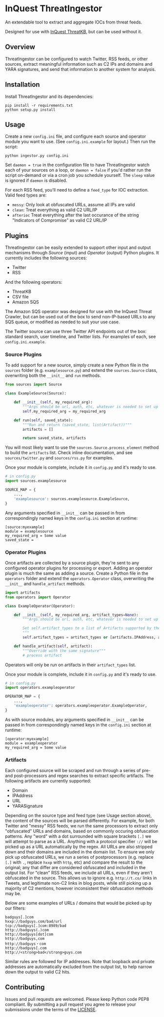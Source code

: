 # InQuest ThreatIngestor

An extendable tool to extract and aggregate IOCs from threat feeds.

Designed for use with [InQuest ThreatKB](https://github.com/InQuest/ThreatKB),
but can be used without it.

## Overview

ThreatIngestor can be configured to watch Twitter, RSS feeds, or other
sources, extract meaningful information such as C2 IPs and domains and YARA
signatures, and send that information to another system for analysis.

## Installation

Install ThreatIngestor and its dependencies:

```
pip install -r requirements.txt
python setup.py install
```

## Usage

Create a new `config.ini` file, and configure each source and operator module
you want to use. (See `config.ini.example` for layout.) Then run the script:

```
python ingestor.py config.ini
```

Set `daemon = true` in the configuration file to have ThreatIngestor watch each
of your sources on a loop, or `daemon = false` if you'd rather run the script
on-demand or via a cron job you schedule yourself. The `sleep` value is ignored
if `daemon` is disabled.

For each RSS feed, you'll need to define a `feed_type` for IOC extraction.
Valid feed types are:

* `messy`: Only look at obfuscated URLs, assume all IPs are valid
* `clean`: Treat everything as valid C2 URL/IP
* `afterioc` Treat everything after the last occurance of the string "Indicators
  of Compromise" as valid C2 URL/IP

## Plugins

ThreatIngestor can be easily extended to support other input and output
mechanisms through *Source* (input) and *Operator* (output) Python plugins. It
currently includes the following sources:

* Twitter
* RSS

And the following operators:

* ThreatKB
* CSV file
* Amazon SQS

The Amazon SQS operator was designed for use with the InQuest Threat Crawler,
but can be used out of the box to send non-IP-based URLs to any SQS queue, or
modified as needed to suit your use case.

The Twitter source can use three Twitter API endpoints out of the box: standard
search, user timeline, and Twitter lists. For examples of each, see
`config.ini.example`.

### Source Plugins

To add support for a new source, simply create a new Python file in the
`sources` folder (e.g. `examplesource.py`) and extend the `sources.Source`
class, overwriting both the `__init__` and `run` methods.

```python
from sources import Source

class ExampleSource(Source):

    def __init__(self, my_required_arg):
        """Args should be url, auth, etc, whatever is needed to set up the object."""
        self.my_required_arg = my_required_arg

    def run(self, saved_state):
        """Run and return (saved_state, list(Artifact))"""
        artifacts = []

        return saved_state, artifacts
```


You will most likely want to use the `sources.Source.process_element` method to
build the `artifacts` list. Check inline documentation, and see
`sources/twitter.py` and `sources/rss.py` for examples.

Once your module is complete, include it in `config.py` and it's ready to use.

```python
# in config.py
import sources.examplesource

SOURCE_MAP = {
    ...,
    'examplesource': sources.examplesource.ExampleSource,
}
```

Any arguments specified in `__init__` can be passed in from correspondingly
named keys in the `config.ini` section at runtime:

```
[source:myexample]
module = examplesource
my_required_arg = Some value
saved_state =
```

### Operator Plugins

Once artifacts are collected by a source plugin, they're sent to any
configured operator plugins for processing or export. Adding an operator
plugin is much the same as adding a source. Create a Python file in the
`operators` folder and extend the `operators.Operator` class, overwriting
the `__init__` and `handle_artifact` methods.

```python
import artifacts
from operators import Operator

class ExampleOperator(Operator):

    def __init__(self, my_required_arg, artifact_types=None):
        """Args should be url, auth, etc, whatever is needed to set up the object.

        Set self.artifact_types to a list of Artifacts supported by the plugin.
        """
        self.artifact_types = artifact_types or [artifacts.IPAddress, artifacts.Domain]

    def handle_artifact(self, artifact):
        """Override with the same signature"""
        # process artifact
```

Operators will only be run on artifacts in their `artifact_types` list.

Once your module is complete, include it in `config.py` and it's ready to use.

```python
# in config.py
import operators.exampleoperator

OPERATOR_MAP = {
    ...,
    'exampleoperator': operators.exampleoperator.ExampleOperator,
}
```

As with source modules, any arguments specified in `__init__` can be passed in
from correspondingly named keys in the `config.ini` section at runtime:

```
[operator:myexample]
module = exampleoperator
my_required_arg = Some value
```

### Artifacts

Each configured source will be scraped and run through a series of pre- and
post-processors and regex searches to extract specific artifacts. The following
artifacts are currently supported:

* Domain
* IPAddress
* URL
* YARASignature

Depending on the source type and feed type (see Usage section above), the
content of the sources will be parsed differently. For example, for both
Twitter and "messy" RSS feeds, we run the same processors to extract only
"obfuscated" URLs and domains, based on commonly occuring obfuscation patterns.
Any "word" with a dot surrounded with square brackets `[.]` we will attempt to
parse as a URL. Anything with a protocol specifier `://` will be picked up as a
URL automatically by the regex. All URLs are also stripped down and their
domains are included in the domain list. To ensure we only pick up obfuscated
URLs, we run a series of postprocessors (e.g. replace `[.]` with `.`, replace
`hxxp` with `http`, etc) and compare the result to the original; any that
differ are considered obfuscated and included in the output list. For "clean"
RSS feeds, we include all URLs, even if they aren't obfuscated in the source.
This allows us to ignore e.g. `http://t.co/` links in Tweets, and legitimate
non-C2 links in blog posts, while still picking up a majority of C2 mentions,
however inconsistent their obfuscation methods may be.

Below are some examples of URLs / domains that would be picked up by our
filters:

```
badguys[.]com
hxxp://badguys.com/bad/url
tcp://badguys[.]com:8989/bad
http://badguys(.)com
http://badguys[dot]com
http://badguys,com
http://badguys・com
http://badguys[.com
http://<strong>bad</strong>guys.com
```

Similar rules are followed for IP addresses. Note that loopback and private
addresses are automatically excluded from the output list, to help narrow down
the output to valid C2 hits.

## Contributing

Issues and pull requests are welcomed. Please keep Python code PEP8 compliant.
By submitting a pull request you agree to release your submissions under the
terms of the [LICENSE](LICENSE).
